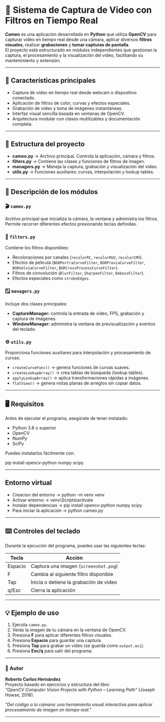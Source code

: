 # 🎥 Sistema de Captura de Video con Filtros en Tiempo Real

**Cameo** es una aplicación desarrollada en **Python** que utiliza **OpenCV** para capturar video en tiempo real desde una cámara, aplicar diversos **filtros visuales**, realizar **grabaciones** y **tomar capturas de pantalla**.  
El proyecto está estructurado en módulos independientes que gestionan la captura, el procesamiento y la visualización del video, facilitando su mantenimiento y extensión.

---

## 🚀 Características principales

- Captura de video en tiempo real desde webcam o dispositivo conectado.  
- Aplicación de filtros de color, curvas y efectos especiales.  
- Grabación de video y toma de imágenes instantáneas.  
- Interfaz visual sencilla basada en ventanas de OpenCV.  
- Arquitectura modular con clases reutilizables y documentación completa.

---

## 🧩 Estructura del proyecto

- **cameo.py** → Archivo principal. Controla la aplicación, cámara y filtros.  
- **filters.py** → Contiene las clases y funciones de filtros de imagen.  
- **managers.py** → Maneja la captura, grabación y visualización del video.  
- **utils.py** → Funciones auxiliares: curvas, interpolación y lookup tables.

---

## 🧠 Descripción de los módulos

### 🎬 `cameo.py`
Archivo principal que inicializa la cámara, la ventana y administra los filtros.  
Permite recorrer diferentes efectos presionando teclas definidas.

### 🎨 `filters.py`
Contiene los filtros disponibles:
- Recoloraciones por canales (`recolorRC`, `recolorRGV`, `recolorCMV`).
- Efectos de película (`BGRPortraCurveFilter`, `BGRProviaCurveFilter`, `BGRVelviaCurveFilter`, `BGRCrossProcessCurveFilter`).
- Filtros de convolución (`BlurFilter`, `SharpenFilter`, `EmbossFilter`).
- Efectos especiales como `strokeEdges`.

### 🪟 `managers.py`
Incluye dos clases principales:
- **CaptureManager:** controla la entrada de video, FPS, grabación y captura de imágenes.
- **WindowManager:** administra la ventana de previsualización y eventos del teclado.

### ⚙️ `utils.py`
Proporciona funciones auxiliares para interpolación y procesamiento de curvas:
- `createCurveFunc()` → genera funciones de curvas suaves.
- `createLookupArray()` → crea tablas de búsqueda (lookup tables).
- `applyLookupArray()` → aplica transformaciones rápidas a imágenes.
- `flatView()` → genera vistas planas de arreglos sin copiar datos.

---

## 🖥️ Requisitos

Antes de ejecutar el programa, asegúrate de tener instalado:

- Python 3.8 o superior  
- OpenCV 
- NumPy  
- SciPy

Puedes instalarlos fácilmente con:


pip install opencv-python numpy scipy

---

## Entorno virtual

- Creacion del entorno → python -m venv venv  
- Activar entorno → venv\Scripts\activate 
- Instalar dependencias → pip install opencv-python numpy scipy 
- Para iniciar la aplicación → python cameo.py

---

## ⌨️ Controles del teclado

Durante la ejecución del programa, puedes usar las siguientes teclas:

| Tecla   | Acción                                 |
| ------- | -------------------------------------- |
| Espacio | Captura una imagen (`screenshot.png`)  |
| F       | Cambia al siguiente filtro disponible  |
| Tap     | Inicia o detiene la grabación de video |
| q/Esc   | Cierra la aplicación                   |

---

## 💡 Ejemplo de uso

1. Ejecuta `cameo.py`.  
2. Verás la imagen de tu cámara en la ventana de OpenCV.  
3. Presiona **F** para aplicar diferentes filtros visuales.  
4. Presiona **Espacio** para guardar una captura.  
5. Presiona **Tap** para grabar un video (se guarda como `output.avi`).  
6. Presiona **Esc/q** para salir del programa.

---

### 👤 Autor

**Roberto Carlos Hernández**  
Proyecto basado en ejercicios y estructura del libro  
*"OpenCV Computer Vision Projects with Python – Learning Path"* (Joseph Howse, 2016).

*"Del código a la cámara: una herramienta visual interactiva para aplicar procesamiento de imagen en tiempo real."*

---


